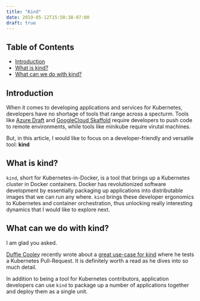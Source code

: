 ```yaml
---
title: "Kind"
date: 2019-05-12T15:50:38-07:00
draft: true
---
```


## Table of Contents

<!-- vim-markdown-toc GFM -->

- [Introduction](#introduction)
- [What is kind?](#what-is-kind)
- [What can we do with kind?](#what-can-we-do-with-kind)

<!-- vim-markdown-toc -->

## Introduction

When it comes to developing applications and services for Kubernetes,
developers have no shortage of tools that range across a specturm. Tools like
[Azure Draft](https://github.com/Azure/draft) and [GoogleCloud
Skaffold](https://github.com/GoogleContainerTools/skaffold) require developers
to push code to remote environments, while tools like minikube require virutal
machines.

But, in this article, I would like to focus on a developer-friendly and
versatile tool: **kind**

## What is kind?

`kind`, short for Kubernetes-in-Docker, is a tool that brings up a Kubernetes
cluster in Docker containers. Docker has revolutionized software development by
essentially packaging up applications into distributable images that we can run
any where. `kind` brings these developer ergonomics to Kubernetes and container
orchestration, thus unlocking really interesting dynamics that I would like to
explore next.

## What can we do with kind?

I am glad you asked.

[Duffie Cooley](https://mauilion.dev) recently wrote about a [great use-case
for kind](https://mauilion.dev/posts/kind-k8s-testing/) where he tests a
Kubernetes Pull-Request. It is definitely worth a read as he dives into so much
detail.

In addition to being a tool for Kubernetes contributors, application developers
can use `kind` to package up a number of applications together and deploy them
as a single unit.
